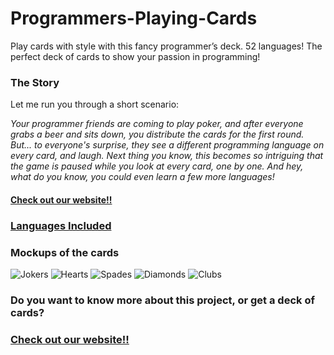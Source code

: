 # Programmers-Playing-Cards
Play cards with style with this fancy programmer’s deck. 52 languages! The perfect deck of cards to show your passion in programming!


### The Story

Let me run you through a short scenario: 

*Your programmer friends are coming to play poker, and after everyone grabs a beer and sits down, you distribute the cards for the first round. But... to everyone's surprise, they see a different programming language on every card, and laugh. Next thing you know, this becomes so intriguing that the game is paused while you look at every card, one by one. And hey, what do you know, you could even learn a few more languages!*

#### [Check out our website!!](http://coderlife.io)


### [Languages Included](https://github.com/Bathlamos/Programmers-Playing-Cards/wiki)

### Mockups of the cards

![Jokers](https://github.com/Bathlamos/Programmers-Playing-Cards/blob/master/Images/Jokers.png)
![Hearts](https://github.com/Bathlamos/Programmers-Playing-Cards/blob/master/Images/Hearts.png)
![Spades](https://github.com/Bathlamos/Programmers-Playing-Cards/blob/master/Images/Spades.png)
![Diamonds](https://github.com/Bathlamos/Programmers-Playing-Cards/blob/master/Images/Diamonds.png)
![Clubs](https://github.com/Bathlamos/Programmers-Playing-Cards/blob/master/Images/Clubs.png)

### Do you want to know more about this project, or get a deck of cards?

### [Check out our website!!](http://coderlife.io)
